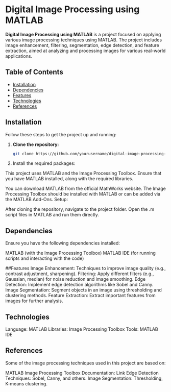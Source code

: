 # Digital Image Processing using MATLAB

**Digital Image Processing using MATLAB** is a project focused on applying various image processing techniques using MATLAB. The project includes image enhancement, filtering, segmentation, edge detection, and feature extraction, aimed at analyzing and processing images for various real-world applications.

## Table of Contents
- [Installation](#installation)
- [Dependencies](#dependencies)
- [Features](#features)
- [Technologies](#technologies)
- [References](#references)

## Installation

Follow these steps to get the project up and running:

1. **Clone the repository:**

   ```bash
   git clone https://github.com/yourusername/digital-image-processing-matlab.git
2. Install the required packages:

This project uses MATLAB and the Image Processing Toolbox. Ensure that you have MATLAB installed, along with the required libraries.

You can download MATLAB from the official MathWorks website.
The Image Processing Toolbox should be installed with MATLAB or can be added via the MATLAB Add-Ons.
Setup:

After cloning the repository, navigate to the project folder.
Open the .m script files in MATLAB and run them directly.

## Dependencies
Ensure you have the following dependencies installed:

MATLAB (with the Image Processing Toolbox)
MATLAB IDE (for running scripts and interacting with the code)

##Features
Image Enhancement: Techniques to improve image quality (e.g., contrast adjustment, sharpening).
Filtering: Apply different filters (e.g., Gaussian, median) for noise reduction and image smoothing.
Edge Detection: Implement edge detection algorithms like Sobel and Canny.
Image Segmentation: Segment objects in an image using thresholding and clustering methods.
Feature Extraction: Extract important features from images for further analysis.

## Technologies
Language: MATLAB
Libraries: Image Processing Toolbox
Tools: MATLAB IDE

##  References
Some of the image processing techniques used in this project are based on:

MATLAB Image Processing Toolbox Documentation: Link
Edge Detection Techniques: Sobel, Canny, and others.
Image Segmentation: Thresholding, K-means clustering.
